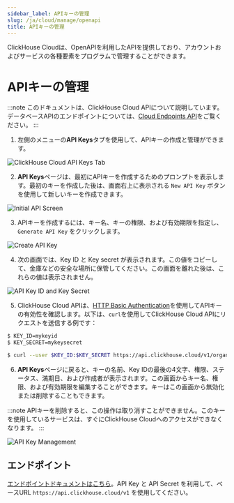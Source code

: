 ```yaml
---
sidebar_label: APIキーの管理
slug: /ja/cloud/manage/openapi
title: APIキーの管理
---
```


ClickHouse Cloudは、OpenAPIを利用したAPIを提供しており、アカウントおよびサービスの各種要素をプログラムで管理することができます。

# APIキーの管理

:::note
このドキュメントは、ClickHouse Cloud APIについて説明しています。データベースAPIのエンドポイントについては、[Cloud Endpoints API](/docs/ja/cloud/security/cloud-endpoints-api.md)をご覧ください。
:::

1. 左側のメニューの**API Keys**タブを使用して、APIキーの作成と管理ができます。

  ![ClickHouse Cloud API Keys Tab](@site/docs/ja/_snippets/images/openapi1.png)

2. **API Keys**ページは、最初にAPIキーを作成するためのプロンプトを表示します。最初のキーを作成した後は、画面右上に表示される `New API Key` ボタンを使用して新しいキーを作成できます。

  ![Initial API Screen](@site/docs/ja/_snippets/images/openapi2.png) 
  
3. APIキーを作成するには、キー名、キーの権限、および有効期限を指定し、`Generate API Key` をクリックします。

  ![Create API Key](@site/docs/ja/_snippets/images/openapi3.png)
  
4. 次の画面では、Key ID と Key secret が表示されます。この値をコピーして、金庫などの安全な場所に保管してください。この画面を離れた後は、これらの値は表示されません。

  ![API Key ID and Key Secret](@site/docs/ja/_snippets/images/openapi4.png)

5. ClickHouse Cloud APIは、[HTTP Basic Authentication](https://developer.mozilla.org/en-US/docs/Web/HTTP/Authentication)を使用してAPIキーの有効性を確認します。以下は、`curl`を使用してClickHouse Cloud APIにリクエストを送信する例です：

```bash
$ KEY_ID=mykeyid
$ KEY_SECRET=mykeysecret

$ curl --user $KEY_ID:$KEY_SECRET https://api.clickhouse.cloud/v1/organizations
```

6. **API Keys**ページに戻ると、キーの名前、Key IDの最後の4文字、権限、ステータス、満期日、および作成者が表示されます。この画面からキー名、権限、および有効期限を編集することができます。キーはこの画面から無効化または削除することもできます。

:::note
APIキーを削除すると、この操作は取り消すことができません。このキーを使用しているサービスは、すぐにClickHouse Cloudへのアクセスができなくなります。
:::

  ![API Key Management](@site/docs/ja/_snippets/images/openapi5.png)

## エンドポイント

[エンドポイントドキュメントはこちら](/docs/ja/cloud/manage/api/invitations-api-reference.md)。API Key と API Secret を利用して、ベースURL `https://api.clickhouse.cloud/v1` を使用してください。
